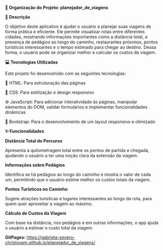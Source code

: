 **🧭 Organização do Projeto: planejador_de_viagens**

**📝 Descrição**

O objetivo deste aplicativo é ajudar o usuário a planejar suas viagens de forma prática e eficiente. Ele permite visualizar rotas entre diferentes cidades, mostrando informações importantes como a distância total, a presença de pedágios ao longo do caminho, restaurantes próximos, pontos turísticos interessantes e o tempo estimado para chegar ao destino. Dessa forma, o usuário pode se organizar melhor e calcular os custos da viagem.

**💻 Tecnologias Utilizadas**

Este projeto foi desenvolvido com as seguintes tecnologias:

🧱 HTML: Para estruturação das páginas

🎨 CSS: Para estilização e design responsivo

⚙️ JavaScript: Para adicionar interatividade às páginas, manipular elementos do DOM, validar formulários e implementar funcionalidades dinâmicas

🧩 Bootstrap: Para o desenvolvimento de um layout responsivo e otimizado


**✨ Funcionalidades**

**Distância Total do Percurso**

Apresenta a quilometragem total entre os pontos de partida e chegada, ajudando o usuário a ter uma noção clara da extensão da viagem.

**Informações sobre Pedágios**

Identifica se há pedágios ao longo do caminho e mostra o valor de cada um, permitindo que o usuário estime melhor os custos totais da viagem.


**Pontos Turísticos no Caminho**

Sugere atrações turísticas e lugares interessantes ao longo da rota, para quem quer aproveitar a viagem ao máximo.

**Cálculo de Custos da Viagem**

Com base na distância, nos pedágios e em outras informações, o app ajuda o usuário a estimar o custo total da viagem.

**GitPages:**  https://gabriela-severo-christovam.github.io/planejador_de_viagens/

